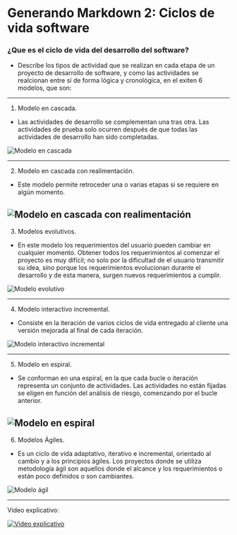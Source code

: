 # Generando Markdown 2: Ciclos de vida software

### ¿Que es el ciclo de vida del desarrollo del software?

- Describe los tipos de actividad que se realizan en cada etapa de un proyecto de desarrollo de software, y como las actividades se realcionan entre sí de forma lógica y cronológica, en el exiten 6 modelos, que son:

---

1. Modelo en cascada.

- Las actividades de desarrollo se complementan una tras otra. Las actividades de prueba solo ocurren después de que todas las actividades de desarrollo han sido completadas.

![Modelo en cascada](https://www.ionos.es/digitalguide/fileadmin/_processed_/0/8/csm_wasserfallmodell-ES-1_b2da7b95a9.webp)

---

2. Modelo en cascada con realimentación.

- Este modelo permite retroceder una o varias etapas si se requiere en algún momento.

![Modelo en cascada con realimentación](https://miro.medium.com/v2/resize:fit:750/format:webp/1*QJ1WRqtFFx949FjK4MrX1w.jpeg)
---

3. Modelos evolutivos.

- En este modelo los requerimientos del usuario pueden cambiar en cualquier momento. Obtener todos los requerimientos al comenzar el proyecto es muy difícil; no solo por la dificultad de el usuario transmitir su idea, sino porque los requerimientos evolucionan durante el desarrollo y de esta manera, surgen nuevos requerimientos a cumplir.

![Modelo evolutivo](http://www.iedge.eu/wp-content/uploads/2011/09/IEDGE-ciclo-de-vida-desarrollo-software-4.jpg)

---

4. Modelo interactivo incremental.

- Consiste en la iteración de varios ciclos de vida entregado al cliente una versión mejorada al final de cada iteración.

![Modelo interactivo incremental](https://upload.wikimedia.org/wikipedia/commons/thumb/c/c4/Modelo_Iterativo_Incremental.jpg/520px-Modelo_Iterativo_Incremental.jpg)

---

5. Modelo en espiral.

- Se conforman en una espiral, en la que cada bucle o iteración representa un conjunto de actividades. Las actividades no están fijadas se eligen en función del análisis de riesgo, comenzando por el bucle anterior.

![Modelo en espiral](https://ingsoftware.weebly.com/uploads/2/3/8/2/23822483/3184429_orig.jpg)
---

6. Modelos Ágiles.

- Es un ciclo de vida adaptativo, iterativo e incremental, orientado al cambio y a los principios ágiles. Los proyectos donde se utiliza metodología ágil son aquellos donde el alcance y los requerimientos o están poco definidos o son cambiantes.

![Modelo ágil](https://www.ealde.es/wp-content/uploads/2017/03/ciclo-de-vida-agil-proyectos..jpg)

---

Video explicativo:

[![Video explicativo](https://img.youtube.com/vi/tYoowJfPzZg/maxresdefault.jpg)](https://youtu.be/tYoowJfPzZg?si=h2oDPQBhGtAMbQhY)
